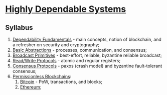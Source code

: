 # [Highly Dependable Systems](https://fenix.tecnico.ulisboa.pt/disciplinas/SDTF23/2023-2024/2-semestre)

## Syllabus

1. [Dependability Fundamentals](01-dependability-fundamentals.md) - main concepts, notion of blockchain, and a refresher on security and cryptography;
2. [Basic Abstractions](02-basic-abstractions.md) - processes, communication, and consensus;
3. [Broadcast Primitives](03-broadcast-primitives.md) - best-effort, reliable, byzantine reliable broadcast;
4. [Read/Write Protocols](04-read-write-protocols.md) - atomic and regular registers;
5. [Consensus Protocols](05-consensus-protocols.md) - paxos (crash model) and byzantine fault-tolerant consensus;
6. [Permissionless Blockchains](06-permissionless-blockchains.md):
   1. [Bitcoin](06.1-bitcoin.md) - PoW, transactions, and blocks;
   2. [Ethereum](06.2-ethereum.md);
